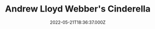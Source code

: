 ---
title: "Andrew Lloyd Webber's Cinderella"
date: 2022-05-21T18:36:37.000Z
permalink: /almanac/movies/2022-05-21-andrew-lloyd-webbers-cinderella/index.html
rating: 3
---